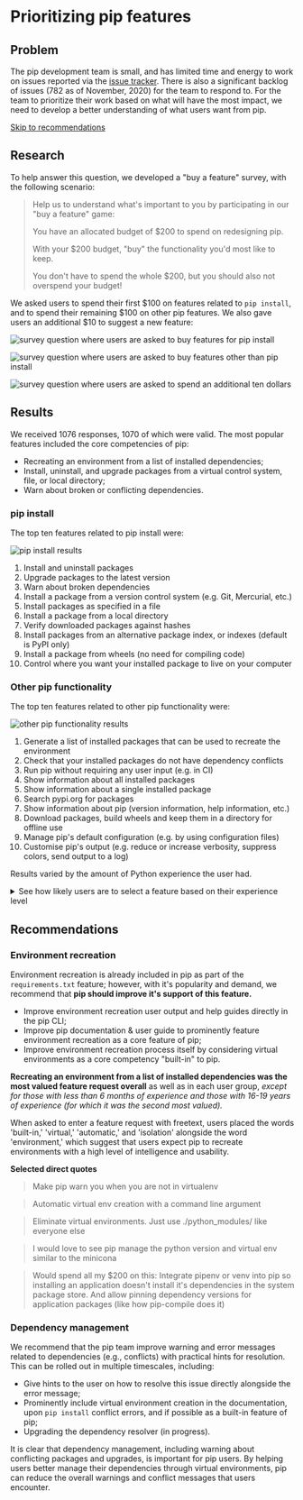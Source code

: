 # Prioritizing pip features

## Problem

The pip development team is small, and has limited time and energy to work on issues reported via the [issue tracker](https://github.com/pypa/pip/issues). There is also a significant backlog of issues (782 as of November, 2020) for the team to respond to.
For the team to prioritize their work based on what will have the most impact, we need to develop a better understanding of what users want from pip.

[Skip to recommendations](#recommendations)

## Research

To help answer this question, we developed a "buy a feature" survey, with the following scenario:

<blockquote>
Help us to understand what's important to you by participating in our "buy a feature" game:

You have an allocated budget of $200 to spend on redesigning pip.

With your $200 budget, "buy" the functionality you'd most like to keep.

You don't have to spend the whole $200, but you should also not overspend your budget!

</blockquote>

We asked users to spend their first $100 on features related to `pip install`, and to spend their remaining $100 on other pip features. We also gave users an additional $10 to suggest a new feature:

![survey question where users are asked to buy features for pip install](https://i.imgur.com/2QShgYo.png)

![survey question where users are asked to buy features other than pip install](https://i.imgur.com/sY8gdXD.png)

![survey question where users are asked to spend an additional ten dollars](https://i.imgur.com/hvgjdEG.png)

## Results

We received 1076 responses, 1070 of which were valid. The most popular features included the core competencies of pip:

- Recreating an environment from a list of installed dependencies;
- Install, uninstall, and upgrade packages from a virtual control system, file, or local directory;
- Warn about broken or conflicting dependencies.

### pip install

The top ten features related to pip install were:

![pip install results](https://i.imgur.com/1rNIOB7.png)

1. Install and uninstall packages
2. Upgrade packages to the latest version
3. Warn about broken dependencies
4. Install a package from a version control system (e.g. Git, Mercurial, etc.)
5. Install packages as specified in a file
6. Install a package from a local directory
7. Verify downloaded packages against hashes
8. Install packages from an alternative package index, or indexes (default is PyPI only)
9. Install a package from wheels (no need for compiling code)
10. Control where you want your installed package to live on your computer

### Other pip functionality

The top ten features related to other pip functionality were:

![other pip functionality results](https://i.imgur.com/xrp9XWw.png)

1. Generate a list of installed packages that can be used to recreate the environment
2. Check that your installed packages do not have dependency conflicts
3. Run pip without requiring any user input (e.g. in CI)
4. Show information about all installed packages
5. Show information about a single installed package
6. Search pypi.org for packages
7. Show information about pip (version information, help information, etc.)
8. Download packages, build wheels and keep them in a directory for offline use
9. Manage pip's default configuration (e.g. by using configuration files)
10. Customise pip's output (e.g. reduce or increase verbosity, suppress colors, send output to a log)

Results varied by the amount of Python experience the user had.

<details>
<summary>See how likely users are to select a feature based on their experience level</summary>

#### Verify downloaded packages against hashes

![screenshot of verify downloaded packages against hashes](https://i.imgur.com/oVHOGBQ.png)

#### Warn about broken dependencies

![Screenshot of Warn about broken dependencies](https://i.imgur.com/uNv2tnG.png)

#### Upgrade packages to the lastest version

![Screenshot of Upgrade packages to the lastest version](https://i.imgur.com/pQgCLBO.png)

#### Install packages from an alternative package index, or indexes

![Screenshot of Install packages from an alternative package index, or indexes](https://i.imgur.com/E1LnTBt.png)

#### Install packages as specified in a file

![Screenshot of Install packages as specified in a file](https://i.imgur.com/87uh4xp.png)

#### Install and uninstall packages

![Screenshot of Install and uninstall packages](https://i.imgur.com/GRsazBy.png)

#### Install packages from a version control system

![Screenshot of Install packages from a version control system](https://i.imgur.com/iW7d0Sq.png)

#### Install a package from wheels

![Screenshot of Install a package from wheels](https://i.imgur.com/9DMBfNL.png)

#### Install apackage from a local directory

![Screenshot of Install apackage from a local directory](https://i.imgur.com/Jp95rak.png)

#### Control where you want your installed package to live on your computer

![Screenshot of Control where you want your installed package to live on your computer](https://i.imgur.com/32fpww2.png)

</details>

## Recommendations

### Environment recreation

Environment recreation is already included in pip as part of the `requirements.txt` feature; however, with it's popularity and demand, we recommend that **pip should improve it's support of this feature.**

- Improve environment recreation user output and help guides directly in the pip CLI;
- Improve pip documentation & user guide to prominently feature environment recreation as a core feature of pip;
- Improve environment recreation process itself by considering virtual environments as a core competency "built-in" to pip.

**Recreating an environment from a list of installed dependencies was the most valued feature request overall** as well as in each user group, _except for those with less than 6 months of experience and those with 16-19 years of experience (for which it was the second most valued)._

When asked to enter a feature request with freetext, users placed the words 'built-in,' 'virtual,' 'automatic,' and 'isolation' alongside the word 'environment,' which suggest that users expect pip to recreate environments with a high level of intelligence and usability.

**Selected direct quotes**

> Make pip warn you when you are not in virtualenv

> Automatic virtual env creation with a command line argument

> Eliminate virtual environments. Just use ./python_modules/ like everyone else

> I would love to see pip manage the python version and virtual env similar to the minicona

> Would spend all my $200 on this: Integrate pipenv or venv into pip so installing an application doesn't install it's dependencies in the system package store. And allow pinning dependency versions for application packages (like how pip-compile does it)

### Dependency management

We recommend that the pip team improve warning and error messages related to dependencies (e.g., conflicts) with practical hints for resolution. This can be rolled out in multiple timescales, including:

- Give hints to the user on how to resolve this issue directly alongside the error message;
- Prominently include virtual environment creation in the documentation, upon `pip install` conflict errors, and if possible as a built-in feature of pip;
- Upgrading the dependency resolver (in progress).

It is clear that dependency management, including warning about conflicting packages and upgrades, is important for pip users. By helping users better manage their dependencies through virtual environments, pip can reduce the overall warnings and conflict messages that users encounter.
